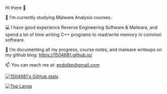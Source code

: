 Hi there 👋

🔭 I’m currently studying Malware Analysis courses.

💻 I have good experience Reverse Engineering Software & Malware, and spend a lot of time writing C++ programs to read/write memory in common software.

🌱 I’m documenting all my progress, course notes, and malware writeups on my github blog: https://1504681.github.io/

📫 You can reach me at: endotkp@gmail.com


[![1504681's GitHub stats](https://github-readme-stats.vercel.app/api?username=1504681)](https://github.com/1504681/github-readme-stats)

[![Top Langs](https://github-readme-stats.vercel.app/api/top-langs/?username=1504681)](https://github.com/1504681/github-readme-stats)


